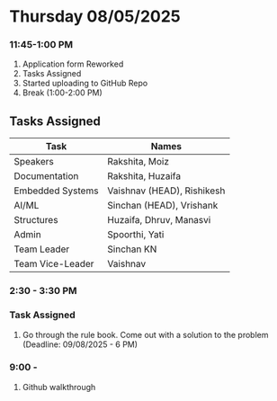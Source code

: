 # Thursday 08/05/2025

### 11:45-1:00 PM

1. Application form Reworked
2. Tasks Assigned 
3. Started uploading to GitHub Repo 
4. Break (1:00-2:00 PM)

## Tasks Assigned

| Task  | Names   |
|--------------- | --------------- |
| Speakers   | Rakshita, Moiz|
| Documentation   | Rakshita, Huzaifa   |
| Embedded Systems   | Vaishnav (HEAD), Rishikesh   |
| AI/ML   | Sinchan (HEAD), Vrishank   |
|Structures| Huzaifa, Dhruv, Manasvi|
|Admin| Spoorthi, Yati|
|Team Leader| Sinchan KN|
|Team Vice-Leader| Vaishnav|

### 2:30 - 3:30 PM

### Task Assigned

1. Go through the rule book. Come out with a solution to the problem (Deadline: 09/08/2025 - 6 PM)

### 9:00 - 

1. Github walkthrough

###
